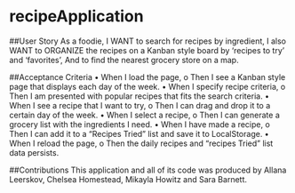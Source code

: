 # recipeApplication

##User Story
As a foodie,
I WANT to search for recipes by ingredient,
I also WANT to ORGANIZE the recipes on a Kanban style board by ‘recipes to try’ and ‘favorites’,
And to find the nearest grocery store on a map.


##Acceptance Criteria
•	When I load the page,
  o	  Then I see a Kanban style page that displays each day of the week.
•	When I specify recipe criteria,
  o	Then I am presented with popular recipes that fits the search criteria.
•	When I see a recipe that I want to try, 
  o	Then I can drag and drop it to a certain day of the week.
•	When I select a recipe, 
  o	Then I can generate a grocery list with the ingredients I need.
•	When I have made a recipe, 
  o	Then I can add it to a “Recipes Tried” list and save it to LocalStorage.
•	When I reload the page, 
  o	Then the daily recipes and “recipes Tried” list data persists.


##Contributions
This application and all of its code was produced by Allana Leerskov, Chelsea Homestead, Mikayla Howitz and Sara Barnett.
